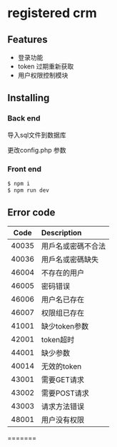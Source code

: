 # registered crm


## Features

- 登录功能
- token 过期重新获取
- 用户权限控制模块


## Installing


### Back end


导入sql文件到数据库

更改config.php 参数


### Front end


```bash
$ npm i
$ npm run dev
```


## Error code



| Code          | Description    |
| ------------- |:---------------|
| 40035         |用戶名或密碼不合法|
| 40036         |用戶名或密碼缺失  |
| 46004         |不存在的用户     |
| 46005         |密码错误         |
| 46006         |用户名已存在     |
| 46007         |权限组已存在     |
| 41001         |缺少token参数    |
| 42001         |token超时        |
| 44001         |缺少参数    |
| 40014         |无效的token     |
| 43001         |需要GET请求      |
| 43002         |需要POST请求     |
| 43003         |请求方法错误     |
| 48001         |用户没有权限     |
=======